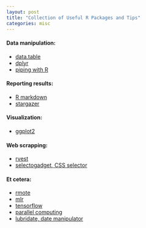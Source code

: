 ```yaml
---
layout: post
title: "Collection of Useful R Packages and Tips"
categories: misc
---
```


#### Data manipulation:
* <a href="https://s3.amazonaws.com/assets.datacamp.com/img/blog/data+table+cheat+sheet.pdf"> data.table </a>
* <a href="https://www.rstudio.com/wp-content/uploads/2015/02/data-wrangling-cheatsheet.pdf"> dplyr </a>
* <a href="https://www.r-statistics.com/2014/08/simpler-r-coding-with-pipes-the-present-and-future-of-the-magrittr-package/"> piping with R </a>

#### Reporting results:
* <a href="https://www.rstudio.com/wp-content/uploads/2016/03/rmarkdown-cheatsheet-2.0.pdf"> R markdown </a>
* <a href="http://jakeruss.com/cheatsheets/stargazer.html"> stargazer </a>

#### Visualization:
* <a href="https://www.rstudio.com/wp-content/uploads/2015/03/ggplot2-cheatsheet.pdf"> ggplot2 </a>

#### Web scrapping:
* <a href="https://cran.r-project.org/web/packages/rvest/rvest.pdf"> rvest </a>
* <a href="https://cran.r-project.org/web/packages/rvest/vignettes/selectorgadget.html"> selectogadget, CSS selector </a>

#### Et cetera:
* <a href="http://ryanhafen.com/blog/rmote"> rmote </a>
* <a href="https://cran.r-project.org/web/packages/mlr/vignettes/mlr.html"> mlr </a>
* <a href="https://tensorflow.rstudio.com/"> tensorflow </a>
* <a href="https://www.r-bloggers.com/r-with-parallel-computing-from-user-perspectives/"> parallel computing </a>
* <a href="https://cran.r-project.org/web/packages/lubridate/lubridate.pdf"> lubridate, date manipulator </a>
